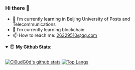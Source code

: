 ### Hi there 👋
- 🔭 I’m currently learning in Beijing University of Posts and Telecommunications
- 🌱 I’m currently learning blockchain
- 📫 How to reach me: 26329510@qq.com
<details open>
 <summary> 😇 <b>My Github Stats</b>: </summary>
 <br/>
 
[![Cl0udG0d's github stats](https://github-readme-stats.vercel.app/api?username=milkguy&theme=onedark)](https://github.com/anuraghazra/github-readme-stats)
[![Top Langs](https://github-readme-stats.vercel.app/api/top-langs/?username=milkguy&theme=onedark)](https://github.com/anuraghazra/github-readme-stats)

</details>






<!--
**milkguy/milkguy** is a ✨ _special_ ✨ repository because its `README.md` (this file) appears on your GitHub profile.

Here are some ideas to get you started:

- 🔭 I’m currently working on ...
- 🌱 I’m currently learning ...
- 👯 I’m looking to collaborate on ...
- 🤔 I’m looking for help with ...
- 💬 Ask me about ...
- 📫 How to reach me: ...
- 😄 Pronouns: ...
- ⚡ Fun fact: ...
-->

